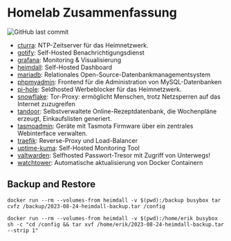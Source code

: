 # Homelab Zusammenfassung
![GitHub last commit](https://img.shields.io/github/last-commit/erikslevin/docker) 

* [cturra](https://github.com/ErikSlevin/docker/tree/main/cturra): NTP-Zeitserver für das Heimnetzwerk. 
* [gotify](https://github.com/ErikSlevin/docker/tree/main/gotify): Self-Hosted Benachrichtigungsdienst
* [grafana](https://github.com/ErikSlevin/docker/tree/main/grafana): Monitoring & Visualisierung
* [heimdall](https://github.com/ErikSlevin/docker/tree/main/heimdall): Self-Hosted Dashboard
* [mariadb](https://github.com/ErikSlevin/docker/tree/main/mariadb): Relationales Open-Source-Datenbankmanagementsystem
* [phpmyadmin](https://github.com/ErikSlevin/docker/tree/main/phpmyadmin): Frontend für die Administration von MySQL-Datenbanken 
* [pi-hole](https://github.com/ErikSlevin/docker/tree/main/pi-hole): Seldhosted Werbeblocker für das Heimnetzwerk.
* [snowflake](https://github.com/ErikSlevin/docker/tree/main/snowflake): Tor-Proxy: ermöglicht Menschen, trotz Netzsperren auf das Internet zuzugreifen
* [tandoor](https://github.com/ErikSlevin/docker/tree/main/tandoor): Selbstverwaltete Online-Rezeptdatenbank, die Wochenpläne erzeugt, Einkaufslisten generiert.
* [tasmoadmin](https://github.com/ErikSlevin/docker/tree/main/tasmoadmin): Geräte mit Tasmota Firmware über ein zentrales Webinterface verwalten.
* [traefik](https://github.com/ErikSlevin/docker/tree/main/traefik): Reverse-Proxy und Load-Balancer
* [uptime-kuma](https://github.com/ErikSlevin/docker/tree/main/uptime-kuma): Self-Hosted Monitoring Tool
* [valtwarden](https://github.com/ErikSlevin/docker/tree/main/valtwarden): Selfhosted Passwort-Tresor mit Zugriff von Unterwegs!
* [watchtower](https://github.com/ErikSlevin/docker/tree/main/watchtower): Automatische aktualisierung von Docker Containern

## Backup and Restore

```
docker run --rm --volumes-from heimdall -v $(pwd):/backup busybox tar cvfz /backup/2023-08-24-heimdall-backup.tar /config
```

```
docker run --rm --volumes-from heimdall -v $(pwd):/home/erik busybox sh -c "cd /config && tar xvf /home/erik/2023-08-24-heimdall-backup.tar --strip 1"
```
